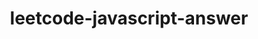 ---
home: true
title: leetcode-javascript-answer
lang: zh-CN
description: leetcode中使用javascript的解题答案。
meta:
  - name: keywords
    content: leetcode, javascript
actionText: 快速查看 →
actionLink: /mdDocs/
features:
- title: 多种思路
  details: 尽可能使用js的新语法。
- title: 多种方法
  details: 提供尽可能多的方法。
footer: MIT Licensed | Copyright © 2019-present fxss5201
---
